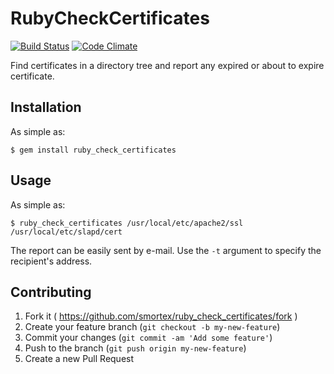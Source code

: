 # RubyCheckCertificates

[![Build Status](https://travis-ci.org/smortex/ruby_check_certificates.svg?branch=master)](https://travis-ci.org/smortex/ruby_check_certificates)
[![Code Climate](https://codeclimate.com/github/smortex/ruby_check_certificates/badges/gpa.svg)](https://codeclimate.com/github/smortex/ruby_check_certificates)

Find certificates in a directory tree and report any expired or about to expire certificate.

## Installation

As simple as:

    $ gem install ruby_check_certificates

## Usage

As simple as:

    $ ruby_check_certificates /usr/local/etc/apache2/ssl /usr/local/etc/slapd/cert

The report can be easily sent by e-mail.  Use the `-t` argument to specify the recipient's address.

## Contributing

1. Fork it ( https://github.com/smortex/ruby_check_certificates/fork )
2. Create your feature branch (`git checkout -b my-new-feature`)
3. Commit your changes (`git commit -am 'Add some feature'`)
4. Push to the branch (`git push origin my-new-feature`)
5. Create a new Pull Request
